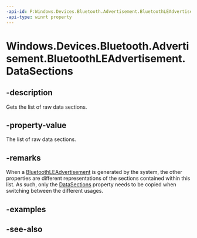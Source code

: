 ```yaml
---
-api-id: P:Windows.Devices.Bluetooth.Advertisement.BluetoothLEAdvertisement.DataSections
-api-type: winrt property
---
```


<!-- Property syntax
public Windows.Foundation.Collections.IVector<Windows.Devices.Bluetooth.Advertisement.BluetoothLEAdvertisementDataSection> DataSections { get; }
-->

# Windows.Devices.Bluetooth.Advertisement.BluetoothLEAdvertisement.DataSections

## -description
Gets the list of raw data sections.

## -property-value
The list of raw data sections.

## -remarks
When a [BluetoothLEAdvertisement](bluetoothleadvertisement.md) is generated by the system, the other properties are different representations of the sections contained within this list. As such, only the [DataSections](bluetoothleadvertisement_datasections.md) property needs to be copied when switching between the different usages.

## -examples

## -see-also
